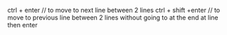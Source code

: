 ctrl + enter         // to move to next line between 2 lines
ctrl + shift +enter   // to move to previous line between 2 lines without going to at the end at line then enter
